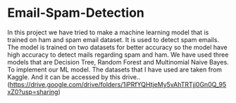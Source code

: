 # Email-Spam-Detection
In this project we have tried to make a machine learning model that is trained on ham and spam email dataset. It is used to detect spam emails. The model is trained on two datasets for better accuracy so the model have high accuracy to detect mails regarding spam and ham. 
We have used three models that are Decision Tree, Random Forest and Multinomial Naive Bayes. To implement our ML model.
The datasets that I have used are taken from Kaggle.
And it can be accessed by this drive.. (https://drive.google.com/drive/folders/1iPRfYQHtjeMy5vAhTRTjj0Gn0Q_95xZ0?usp=sharing)
